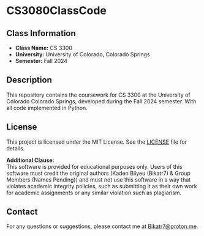 # CS3080ClassCode

## Class Information
- **Class Name:** CS 3300
- **University:** University of Colorado, Colorado Springs
- **Semester:** Fall 2024

## Description
This repository contains the coursework for CS 3300 at the University of Colorado Colorado Springs, developed during the Fall 2024 semester. With all code implemented in Python.

## License
This project is licensed under the MIT License. See the [LICENSE](LICENSE.md) file for details.

**Additional Clause:**  
This software is provided for educational purposes only. Users of this software must credit the original authors (Kaden Bilyeu (Bikatr7) & Group Members (Names Pending)) and must not use this software in a way that violates academic integrity policies, such as submitting it as their own work for academic assignments or any similar violation such as plagiarism.

## Contact
For any questions or suggestions, please contact me at [Bikatr7@proton.me](mailto:Bikatr7@proton.me).
